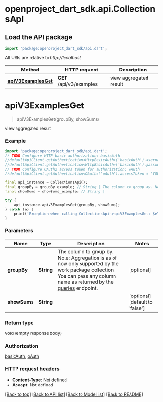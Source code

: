 # openproject_dart_sdk.api.CollectionsApi

## Load the API package
```dart
import 'package:openproject_dart_sdk/api.dart';
```

All URIs are relative to *http://localhost*

Method | HTTP request | Description
------------- | ------------- | -------------
[**apiV3ExamplesGet**](CollectionsApi.md#apiv3examplesget) | **GET** /api/v3/examples | view aggregated result


# **apiV3ExamplesGet**
> apiV3ExamplesGet(groupBy, showSums)

view aggregated result

### Example
```dart
import 'package:openproject_dart_sdk/api.dart';
// TODO Configure HTTP basic authorization: basicAuth
//defaultApiClient.getAuthentication<HttpBasicAuth>('basicAuth').username = 'YOUR_USERNAME'
//defaultApiClient.getAuthentication<HttpBasicAuth>('basicAuth').password = 'YOUR_PASSWORD';
// TODO Configure OAuth2 access token for authorization: oAuth
//defaultApiClient.getAuthentication<OAuth>('oAuth').accessToken = 'YOUR_ACCESS_TOKEN';

final api_instance = CollectionsApi();
final groupBy = groupBy_example; // String | The column to group by. Note: Aggregation is as of now only supported by the work package collection. You can pass any column name as returned by the [queries](#queries) endpoint.
final showSums = showSums_example; // String | 

try {
    api_instance.apiV3ExamplesGet(groupBy, showSums);
} catch (e) {
    print('Exception when calling CollectionsApi->apiV3ExamplesGet: $e\n');
}
```

### Parameters

Name | Type | Description  | Notes
------------- | ------------- | ------------- | -------------
 **groupBy** | **String**| The column to group by. Note: Aggregation is as of now only supported by the work package collection. You can pass any column name as returned by the [queries](#queries) endpoint. | [optional] 
 **showSums** | **String**|  | [optional] [default to 'false']

### Return type

void (empty response body)

### Authorization

[basicAuth](../README.md#basicAuth), [oAuth](../README.md#oAuth)

### HTTP request headers

 - **Content-Type**: Not defined
 - **Accept**: Not defined

[[Back to top]](#) [[Back to API list]](../README.md#documentation-for-api-endpoints) [[Back to Model list]](../README.md#documentation-for-models) [[Back to README]](../README.md)

